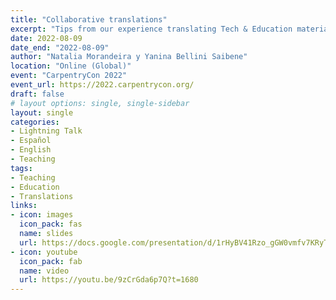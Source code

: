 ```yaml
---
title: "Collaborative translations"
excerpt: "Tips from our experience translating Tech & Education materials into Spanish"
date: 2022-08-09
date_end: "2022-08-09"
author: "Natalia Morandeira y Yanina Bellini Saibene"
location: "Online (Global)"
event: "CarpentryCon 2022"
event_url: https://2022.carpentrycon.org/
draft: false
# layout options: single, single-sidebar
layout: single
categories:
- Lightning Talk
- Español
- English
- Teaching
tags:
- Teaching
- Education
- Translations
links:
- icon: images
  icon_pack: fas
  name: slides 
  url: https://docs.google.com/presentation/d/1rHyBV41Rzo_gGW0vmfv7KRyTcNQr0BhbGETtIu3rONo/edit?usp=sharing
- icon: youtube
  icon_pack: fab
  name: video 
  url: https://youtu.be/9zCrGda6p7Q?t=1680
---
```


